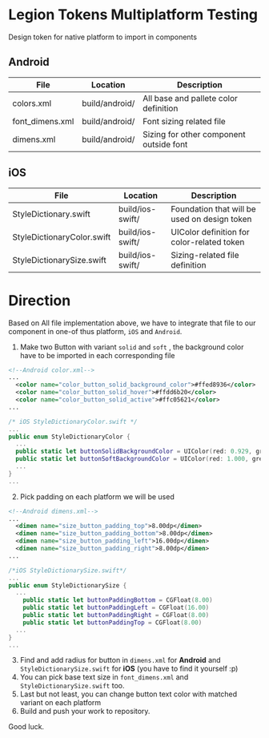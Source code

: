 # Legion Tokens Multiplatform Testing

Design token for native platform to import in components

## Android

| File | Location | Description |
| -----------| ---- | ----------- |
| colors.xml | build/android/ | All base and pallete color definition |
| font_dimens.xml | build/android/ | Font sizing related file |
| dimens.xml | build/android/ | Sizing for other component outside font |

## iOS

| File | Location | Description |
| -----------| ---- | ----------- |
| StyleDictionary.swift | build/ios-swift/ | Foundation that will be used on design token |
| StyleDictionaryColor.swift | build/ios-swift/ | UIColor definition for color-related token |
| StyleDictionarySize.swift | build/ios-swift/ | Sizing-related file definition |

# Direction

Based on All file implementation above, we have to integrate that file to our component in one-of thus platform, `iOS` and `Android`.

1. Make two Button with variant `solid` and `soft` , the background color have to be imported in each corresponding file

```xml
<!--Android color.xml-->
...
  <color name="color_button_solid_background_color">#ffed8936</color>
  <color name="color_button_solid_hover">#ffdd6b20</color>
  <color name="color_button_solid_active">#ffc05621</color>
...
```
```swift
/* iOS StyleDictionaryColor.swift */
...
public enum StyleDictionaryColor {
  ...
  public static let buttonSolidBackgroundColor = UIColor(red: 0.929, green: 0.537, blue: 0.212, alpha: 1)
  public static let buttonSoftBackgroundColor = UIColor(red: 1.000, green: 0.980, blue: 0.941, alpha: 1)
  ...
}
...
```
2. Pick padding on each platform we will be used
```xml
<!--Android dimens.xml-->
...
  <dimen name="size_button_padding_top">8.00dp</dimen>
  <dimen name="size_button_padding_bottom">8.00dp</dimen>
  <dimen name="size_button_padding_left">16.00dp</dimen>
  <dimen name="size_button_padding_right">8.00dp</dimen>
...
```
```swift
/*iOS StyleDictionarySize.swift*/
...
public enum StyleDictionarySize {
  ...
    public static let buttonPaddingBottom = CGFloat(8.00)
    public static let buttonPaddingLeft = CGFloat(16.00)
    public static let buttonPaddingRight = CGFloat(8.00)
    public static let buttonPaddingTop = CGFloat(8.00)
  ...
}
...
```
3. Find and add radius for button in `dimens.xml` for **Android** and `StyleDictionarySize.swift` for 
**iOS** (you have to find it yourself :p)
4. You can pick base text size in `font_dimens.xml` and `StyleDictionarySize.swift` too.
5. Last but not least, you can change button text color with matched variant on each platform
6. Build and push your work to repository.

Good luck.

